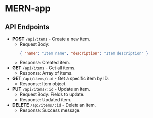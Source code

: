 # MERN-app

## API Endpoints
- **POST** `/api/items` - Create a new item.
  - Request Body:
    ```json
    { "name": "Item name", "description": "Item description" }
    ```
  - Response: Created item.
- **GET** `/api/items` - Get all items.
  - Response: Array of items.
- **GET** `/api/items/:id` - Get a specific item by ID.
  - Response: Item object.
- **PUT** `/api/items/:id` - Update an item.
  - Request Body: Fields to update.
  - Response: Updated item.
- **DELETE** `/api/items/:id` - Delete an item.
  - Response: Success message.

